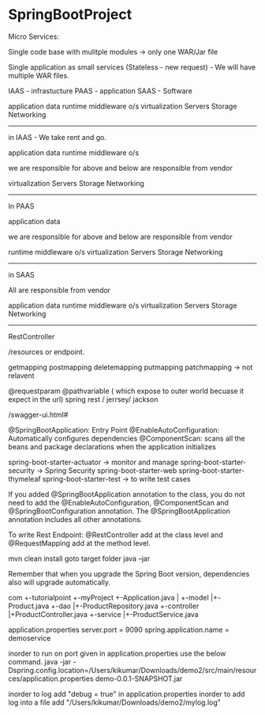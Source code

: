 # SpringBootProject


Micro Services:

Single code base with mulitple modules -> only one WAR/Jar file

Single application as small services (Stateless - new request) - We will have multiple WAR files.


IAAS  - infrastucture
PAAS  - application
SAAS  - Software


application
data
runtime
middleware
o/s
virtualization
Servers
Storage
Networking




--------------------------------------------------------------------
in IAAS   - We take rent and go.

application
data
runtime
middleware
o/s

we are responsible for above and below are responsible from vendor

virtualization
Servers
Storage
Networking


--------------------------------------------------------------------


In PAAS

application
data

we are responsible for above and below are responsible from vendor

runtime
middleware
o/s
virtualization
Servers
Storage
Networking



--------------------------------------------------------------------


in SAAS

All are responsible from vendor

application
data
runtime
middleware
o/s
virtualization
Servers
Storage
Networking


__________________________

RestController


/resources or endpoint.

getmapping
postmapping
deletemapping
putmapping
patchmapping -> not relavent

@requestparam
@pathvariable ( which expose to outer world becuase it expect in the url)
spring rest / jerrsey/ jackson

/swagger-ui.html#


@SpringBootApplication: Entry Point
@EnableAutoConfiguration: Automatically configures dependencies
@ComponentScan: scans all the beans and package declarations when the application initializes



spring-boot-starter-actuator -> monitor and manage
spring-boot-starter-security -> Spring Security
spring-boot-starter-web
spring-boot-starter-thymeleaf
spring-boot-starter-test -> to write test cases


If you added @SpringBootApplication annotation to the class, you do not need to add the @EnableAutoConfiguration, @ComponentScan and @SpringBootConfiguration annotation.
The @SpringBootApplication annotation includes all other annotations.

To write Rest Endpoint:  @RestController add at the class level and @RequestMapping add at the method level.


mvn clean install
goto target folder
java –jar


Remember that when you upgrade the Spring Boot version, dependencies also will upgrade automatically.


com
+-tutorialpoint
	+-myProject
		+-Application.java
		|
		+-model
		|+-Product.java
		+-dao
		|+-ProductRepository.java
		+-controller
		|+ProductController.java
		+-service
		|+-ProductService.java



application.properties
   server.port = 9090
   spring.application.name = demoservice

inorder to run on port given in application.properties use the below command.
	java -jar -Dspring.config.location=/Users/kikumar/Downloads/demo2/src/main/resources/application.properties demo-0.0.1-SNAPSHOT.jar


inorder to log add "debug = true" in application.properties
inorder to add log into a file add "/Users/kikumar/Downloads/demo2/mylog.log"